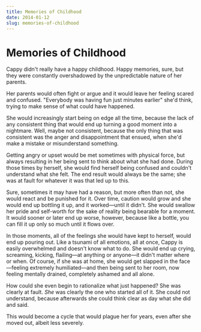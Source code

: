```yaml
---
title: Memories of Childhood
date: 2014-01-12
slug: memories-of-childhood
---
```


# Memories of Childhood

Cappy didn't really have a happy childhood. Happy memories, sure, but they were constantly overshadowed by the unpredictable nature of her parents.

Her parents would often fight or argue and it would leave her feeling scared and confused. "Everybody was having fun just minutes earlier" she'd think, trying to make sense of what could have happened.

She would increasingly start being on edge all the time, because the lack of any consistent thing that would end up turning a good moment into a nightmare. Well, maybe not consistent, because the only thing that was consistent was the anger and disappointment that ensued, when she'd make a mistake or misunderstand something.

Getting angry or upset would be met sometimes with physical force, but always resulting in her being sent to think about what she had done. During those times by herself, she would find herself being confused and couldn't understand what she felt. The end result would always be the same; she was at fault for whatever it was that led up to this.

Sure, sometimes it may have had a reason, but more often than not, she would react and be punished for it. Over time, caution would grow and she would end up bottling it up, and it worked—until it didn't. She would swallow her pride and self-worth for the sake of reality being bearable for a moment. It would sooner or later end up worse, however, because like a bottle, you can fill it up only so much until it flows over.

In those moments, all of the feelings she would have kept to herself, would end up pouring out. Like a tsunami of all emotions, all at once, Cappy is easily overwhelmed and doesn't know what to do. She would end up crying, screaming, kicking, flailing—at anything or anyone—it didn't matter where or when. Of course, if she was at home, she would get slapped in the face—feeling extremely humiliated—and then being sent to her room, now feeling mentally drained, completely ashamed and all alone.

How could she even begin to rationalize what just happened? She was clearly at fault. _She_ was clearly the one who started all of it. She could not understand, because afterwards she could think clear as day what she did and said.

This would become a cycle that would plague her for years, even after she moved out, albeit less severely.
